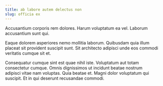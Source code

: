 ```yaml
---
title: ab labore autem delectus non
slug: officia ex
---
```


Accusantium corporis rem dolores. Harum voluptatum ea vel. Laborum accusantium sunt qui.

Eaque dolorem asperiores nemo mollitia laborum. Quibusdam quia illum placeat sit provident suscipit sunt. Sit architecto adipisci unde eos commodi veritatis cumque sit et.

Consequatur cumque sint est quae nihil iste. Voluptatum aut totam consectetur cumque. Omnis dignissimos ut incidunt beatae nostrum adipisci vitae nam voluptas. Quia beatae et. Magni dolor voluptatum qui suscipit. Et in qui deserunt recusandae commodi.
